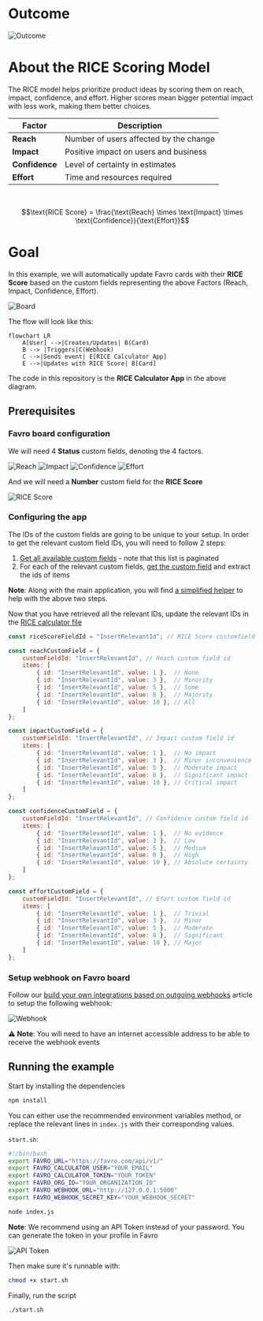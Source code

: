 # Outcome

![Outcome](./assets/Outcome.gif)

# About the RICE Scoring Model

The RICE model helps prioritize product ideas by scoring them on reach, impact, confidence, and effort. Higher scores mean bigger potential impact with less work, making them better choices.

| Factor | Description |
|---|---|
| **Reach** | Number of users affected by the change |
| **Impact** | Positive impact on users and business |
| **Confidence** | Level of certainty in estimates |
| **Effort** | Time and resources required |

<br/>

```math
\text{RICE Score} = \frac{\text{Reach} \times \text{Impact} \times \text{Confidence}}{\text{Effort}}
```

# Goal

In this example, we will automatically update Favro cards with their **RICE Score** based on the custom fields representing the above Factors (Reach, Impact, Confidence, Effort).

![Board](./assets/Board.png)

The flow will look like this:
```mermaid
flowchart LR
    A[User] -->|Creates/Updates| B(Card)
    B --> |Triggers|C(Webhook)
    C -->|Sends event| E[RICE Calculator App]
    E -->|Updates with RICE Score| B[Card]
```

The code in this repository is the **RICE Calculator App** in the above diagram.

## Prerequisites

### Favro board configuration

We will need 4 **Status** custom fields, denoting the 4 factors.

![Reach](./assets/Reach.png)
![Impact](./assets/Impact.png)
![Confidence](./assets/Confidence.png)
![Effort](./assets/Effort.png)

And we will need a **Number** custom field for the **RICE Score**

![RICE Score](./assets/RiceScore.png)

### Configuring the app

The IDs of the custom fields are going to be unique to your setup. In order to get the relevant custom field IDs, you will need to follow 2 steps:

1. [Get all available custom fields](https://favro.com/developer/#get-all-custom-fields) - note that this list is paginated
1. For each of the relevant custom fields, [get the custom field](https://favro.com/developer/#get-a-custom-field) and extract the ids of items

**Note**: Along with the main application, you will find [a simplified helper](./customfield_helper.js) to help with the above two steps.

Now that you have retrieved all the relevant IDs, update the relevant IDs in the [RICE calculator file](./index.js)
```js
const riceScoreFieldId = "InsertRelevantId"; // RICE Score customfield id

const reachCustomField = {
	customFieldId: "InsertRelevantId", // Reach custom field id
	items: [
		{ id: "InsertRelevantId", value: 1 },  // None
		{ id: "InsertRelevantId", value: 3 },  // Minority
		{ id: "InsertRelevantId", value: 5 },  // Some
		{ id: "InsertRelevantId", value: 8 },  // Majority
		{ id: "InsertRelevantId", value: 10 }, // All
	]
};

const impactCustomField = {
	customFieldId: "InsertRelevantId", // Impact custom field id
	items: [
		{ id: "InsertRelevantId", value: 1 },  // No impact
		{ id: "InsertRelevantId", value: 3 },  // Minor inconvenience
		{ id: "InsertRelevantId", value: 5 },  // Moderate impact
		{ id: "InsertRelevantId", value: 8 },  // Significant impact
		{ id: "InsertRelevantId", value: 10 }, // Critical impact
	]
};

const confidenceCustomField = {
	customFieldId: "InsertRelevantId", // Confidence custom field id
	items: [
		{ id: "InsertRelevantId", value: 1 },  // No evidence
		{ id: "InsertRelevantId", value: 3 },  // Low
		{ id: "InsertRelevantId", value: 5 },  // Medium
		{ id: "InsertRelevantId", value: 8 },  // High
		{ id: "InsertRelevantId", value: 10 }, // Absolute certainty
	]
};

const effortCustomField = {
	customFieldId: "InsertRelevantId", // Efort custom field id
	items: [
		{ id: "InsertRelevantId", value: 1 },  // Trivial
		{ id: "InsertRelevantId", value: 3 },  // Minor
		{ id: "InsertRelevantId", value: 5 },  // Moderate
		{ id: "InsertRelevantId", value: 8 },  // Significant
		{ id: "InsertRelevantId", value: 10 }, // Major
	]
};
```

### Setup webhook on Favro board

Follow our [build your own integrations based on outgoing webhooks](https://help.favro.com/en/articles/1019941-build-your-own-integrations-based-on-outgoing-webhooks) article to setup the following webhook:

![Webhook](./assets/Webhook.png)

**⚠️ Note**: You will need to have an internet accessible address to be able to receive the webhook events

## Running the example

Start by installing the dependencies
```sh
npm install
```

You can either use the recommended environment variables method, or replace the relevant lines in `index.js` with their corresponding values.

`start.sh`:
```sh 
#!/bin/bash
export FAVRO_URL="https://favro.com/api/v1/"
export FAVRO_CALCULATOR_USER="YOUR_EMAIL"
export FAVRO_CALCULATOR_TOKEN="YOUR_TOKEN"
export FAVRO_ORG_ID="YOUR_ORGANIZATION_ID"
export FAVRO_WEBHOOK_URL="http://127.0.0.1:5000"
export FAVRO_WEBHOOK_SECRET_KEY="YOUR_WEBHOOK_SECRET"

node index.js
```

**Note**: We recommend using an API Token instead of your password. You can generate the token in your profile in Favro

![API Token](./assets/Token.png)

Then make sure it's runnable with:
```sh
chmod +x start.sh
```

Finally, run the script
```sh
./start.sh
```